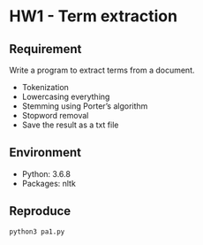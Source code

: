 # HW1 - Term extraction

## Requirement
Write a program to extract terms from a document.
- Tokenization
- Lowercasing everything
- Stemming using Porter’s algorithm
- Stopword removal
- Save the result as a txt file


## Environment
- Python: 3.6.8
- Packages: nltk

## Reproduce
```bash
python3 pa1.py
```